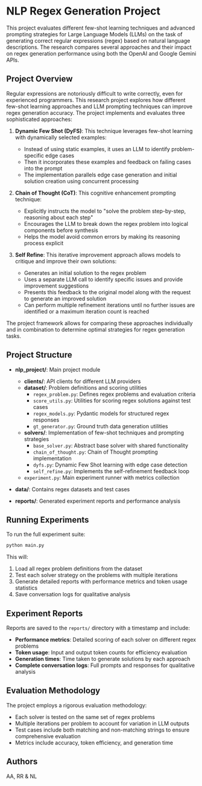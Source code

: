 # NLP Regex Generation Project

This project evaluates different few-shot learning techniques and advanced prompting strategies for Large Language Models (LLMs) on the task of generating correct regular expressions (regex) based on natural language descriptions. The research compares several approaches and their impact on regex generation performance using both the OpenAI and Google Gemini APIs.

## Project Overview

Regular expressions are notoriously difficult to write correctly, even for experienced programmers. This research project explores how different few-shot learning approaches and LLM prompting techniques can improve regex generation accuracy. The project implements and evaluates three sophisticated approaches:

1. **Dynamic Few Shot (DyFS)**: This technique leverages few-shot learning with dynamically selected examples:
   - Instead of using static examples, it uses an LLM to identify problem-specific edge cases
   - Then it incorporates these examples and feedback on failing cases into the prompt
   - The implementation parallels edge case generation and initial solution creation using concurrent processing

2. **Chain of Thought (CoT)**: This cognitive enhancement prompting technique:
   - Explicitly instructs the model to "solve the problem step-by-step, reasoning about each step"
   - Encourages the LLM to break down the regex problem into logical components before synthesis
   - Helps the model avoid common errors by making its reasoning process explicit

3. **Self Refine**: This iterative improvement approach allows models to critique and improve their own solutions:
   - Generates an initial solution to the regex problem
   - Uses a separate LLM call to identify specific issues and provide improvement suggestions
   - Presents this feedback to the original model along with the request to generate an improved solution
   - Can perform multiple refinement iterations until no further issues are identified or a maximum iteration count is reached

The project framework allows for comparing these approaches individually and in combination to determine optimal strategies for regex generation tasks.

## Project Structure

- **nlp_project/**: Main project module
  - **clients/**: API clients for different LLM providers
  - **dataset/**: Problem definitions and scoring utilities
    - `regex_problem.py`: Defines regex problems and evaluation criteria
    - `score_utils.py`: Utilities for scoring regex solutions against test cases
    - `regex_models.py`: Pydantic models for structured regex responses
    - `gt_generator.py`: Ground truth data generation utilities
  - **solvers/**: Implementation of few-shot techniques and prompting strategies
    - `base_solver.py`: Abstract base solver with shared functionality
    - `chain_of_thought.py`: Chain of Thought prompting implementation
    - `dyfs.py`: Dynamic Few Shot learning with edge case detection
    - `self_refine.py`: Implements the self-refinement feedback loop
  - `experiment.py`: Main experiment runner with metrics collection

- **data/**: Contains regex datasets and test cases
- **reports/**: Generated experiment reports and performance analysis

## Running Experiments

To run the full experiment suite:

```bash
python main.py
```

This will:
1. Load all regex problem definitions from the dataset
2. Test each solver strategy on the problems with multiple iterations
3. Generate detailed reports with performance metrics and token usage statistics
4. Save conversation logs for qualitative analysis

## Experiment Reports

Reports are saved to the `reports/` directory with a timestamp and include:

- **Performance metrics**: Detailed scoring of each solver on different regex problems
- **Token usage**: Input and output token counts for efficiency evaluation
- **Generation times**: Time taken to generate solutions by each approach
- **Complete conversation logs**: Full prompts and responses for qualitative analysis

## Evaluation Methodology

The project employs a rigorous evaluation methodology:
- Each solver is tested on the same set of regex problems
- Multiple iterations per problem to account for variation in LLM outputs
- Test cases include both matching and non-matching strings to ensure comprehensive evaluation
- Metrics include accuracy, token efficiency, and generation time

## Authors

AA, RR & NL 